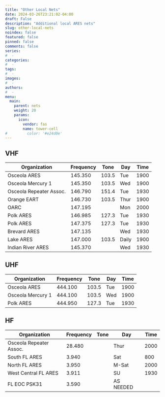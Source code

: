```yaml
---
title: "Other Local Nets"
date: 2024-03-26T23:21:02-04:00
draft: False
description: "Additional local ARES nets"
slug: other-local-nets
noindex: false
featured: false
pinned: false
comments: false
series:
#  - 
categories:
#  - 
tags:
#  - 
images:
#  - 
authors:
#  -
menu:
  main:
    parent: nets
    weight: 20
    params:
      icon:
        vendor: fas
        name: tower-cell
#         color: '#e24d0e'
---
```


## VHF

**Organization**|**Frequency**|**Tone**|**Day**|**Time**
-----|-----|-----|-----|-----
Osceola ARES|145.350|103.5|Tue|1900
Osceola Mercury 1|145.350|103.5|Wed|1900
Osceola Repeater Assoc.|146.790|151.4|Tue|1930
Orange EART|146.730|103.5|Thur|1900
OARC|147.195| |Mon|2000
Polk ARES|146.985|127.3|Tue|1930
Polk ARES|147.375|127.3|Tue|1930
Brevard ARES|147.135| |Wed|1930
Lake ARES|147.000|103.5|Daily|1900
Indian River ARES|145.370| |Wed|1930

## UHF

**Organization**|**Frequency**|**Tone**|**Day**|**Time**
-----|-----|-----|-----|-----
Osceola ARES|444.100|103.5|Tue|1900
Osceola Mercury 1|444.100|103.5|Wed|1900
Polk ARES|444.950|127.3|Tue|1930

## HF

**Organization**|**Frequency**|**Tone**|**Day**|**Time**
-----|-----|-----|-----|-----
Osceola Repeater Assoc.|28.480| |Thur|2000
South FL ARES|3.940| |Sat|800
North FL ARES|3.950| |M-Sat|2000
West Central FL ARES|3.911| |SU|1930
FL EOC PSK31|3.590| |AS NEEDED|
